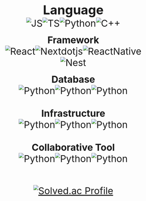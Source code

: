 


<div align="center" style="font-size:40px;">
   <strong>Language</strong> 
</div>

<div align="center" style="font-size:30px;"><img alt="JS" src ="https://img.shields.io/badge/JavaScript-A8B9CC.svg?&style=for-the-badge&logo=JavaScript&logoColor=white"/><img alt="TS" src ="https://img.shields.io/badge/TypeScript-00599C.svg?&style=for-the-badge&logo=TypeScript&logoColor=white"/><img alt="Python" src ="https://img.shields.io/badge/Python-3776AB.svg?&style=for-the-badge&logo=Python&logoColor=white"/><img alt="C++" src ="https://img.shields.io/badge/C++-007396.svg?&style=for-the-badge&logo=C++&logoColor=white"/></div>
<br>

<div align="center" style="font-size:30px;">
 <strong>Framework</strong> 
</div>


<div align="center" style="font-size:30px;"><img alt="React" src ="https://img.shields.io/badge/React-6DB33F.svg?&style=for-the-badge&logo=React&logoColor=white"/><img alt="Nextdotjs" src ="https://img.shields.io/badge/Next-6DB33F.svg?&style=for-the-badge&logo=Nextdotjs&logoColor=white"/><img alt="ReactNative" src ="https://img.shields.io/badge/React Native-3DDC84.svg?&style=for-the-badge&logo=react&logoColor=white"/><img alt="Nest" src ="https://img.shields.io/badge/Nest-3DDC84.svg?&style=for-the-badge&logo=Nestjs&logoColor=white"/></div>
<br>


<div align="center" style="font-size:30px;">
  <strong>Database</strong>
</div>


<div align="center" style="font-size:30px;"><img alt="Python" src ="https://img.shields.io/badge/MySQL-4479A1.svg?&style=for-the-badge&logo=MySQL&logoColor=white"/><img alt="Python" src ="https://img.shields.io/badge/SQLite-003B57.svg?&style=for-the-badge&logo=SQLite&logoColor=white"/><img alt="Python" src ="https://img.shields.io/badge/MariaDB-003B57.svg?&style=for-the-badge&logo=MariaDB&logoColor=white"/>
<br>
<br>



<div align="center" style="font-size:30px;">
  <strong>Infrastructure</strong>
</div>


<div align="center" style="font-size:30px;"><img alt="Python" src ="https://img.shields.io/badge/AWS-232F3E.svg?&style=for-the-badge&logo=Amazon AWS&logoColor=white"/><img alt="Python" src ="https://img.shields.io/badge/Github Actions-2088FF.svg?&style=for-the-badge&logo=Github Actions&logoColor=white"/><img alt="Python" src ="https://img.shields.io/badge/Git-F05032.svg?&style=for-the-badge&logo=Git&logoColor=white"/></div>
<br>


<div align="center" style="font-size:30px;">
 <strong>Collaborative Tool</strong> 
</div>


<div align="center" style="font-size:30px;"><img alt="Python" src ="https://img.shields.io/badge/Jira-0052CC.svg?&style=for-the-badge&logo=Jira&logoColor=white"/><img alt="Python" src ="https://img.shields.io/badge/Confluence-172B4D.svg?&style=for-the-badge&logo=Confluence&logoColor=white"/><img alt="Python" src ="https://img.shields.io/badge/Notion-000000.svg?&style=for-the-badge&logo=Notion&logoColor=white"/></div>
<br>


[![Solved.ac Profile](http://mazassumnida.wtf/api/v2/generate_badge?boj=wodnjs471)](https://solved.ac/wodnjs471/)

